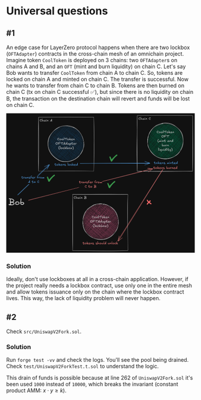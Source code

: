 # Universal questions

## #1

An edge case for LayerZero protocol happens when there are two lockbox (`OFTAdapter`) contracts in the cross-chain mesh of an omnichain project. Imagine token `CoolToken` is deployed on 3 chains: two `OFTAdapter`s on chains A and B, and an `OFT` (mint and burn liquidity) on chain C. Let's say Bob wants to transfer `CoolToken` from chain A to chain C. So, tokens are locked on chain A and minted on chain C. The transfer is successful. Now he wants to transfer from chain C to chain B. Tokens are then burned on chain C (tx on chain C successful ✅), but since there is no liquidity on chain B, the transaction on the destination chain will revert and funds will be lost on chain C.

![image](image.png)

### Solution

Ideally, don't use lockboxes at all in a cross-chain application. However, if the project really needs a lockbox contract, use only one in the entire mesh and allow tokens issuance only on the chain where the lockbox contract lives. This way, the lack of liquidity problem will never happen.

## #2

Check `src/UniswapV2Fork.sol`.

### Solution

Run `forge test -vv` and check the logs. You'll see the pool being drained. Check `test/UniswapV2ForkTest.t.sol` to understand the logic.

This drain of funds is possible because at line 262 of `UniswapV2Fork.sol` it's been used `1000` instead of `10000`, which breaks the invariant (constant product AMM: $x \cdot y \ge k$).

